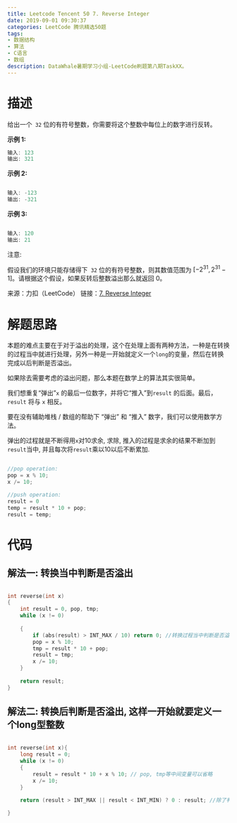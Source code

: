 ```yaml
---
title: Leetcode Tencent 50 7. Reverse Integer
date: 2019-09-01 09:30:37
categories: LeetCode 腾讯精选50题
tags:
- 数据结构
- 算法
- C语言
- 数组
description: DataWhale暑期学习小组-LeetCode刷题第八期TaskXX。
---
```


# 描述

给出一个` 32` 位的有符号整数，你需要将这个整数中每位上的数字进行反转。

**示例 1:**

```c
输入: 123
输出: 321
```

**示例 2:**

```c

输入: -123
输出: -321
```

**示例 3:**

```c

输入: 120
输出: 21
```

注意:

假设我们的环境只能存储得下` 32` 位的有符号整数，则其数值范围为 $[−2^{31},  2^{31} − 1]$。请根据这个假设，如果反转后整数溢出那么就返回 0。



来源：力扣（LeetCode）
链接：[7. Reverse Integer](https://leetcode-cn.com/problems/reverse-integer)

# 解题思路

本题的难点主要在于对于溢出的处理，这个在处理上面有两种方法，一种是在转换的过程当中就进行处理，另外一种是一开始就定义一个`long`的变量，然后在转换完成以后判断是否溢出。

如果除去需要考虑的溢出问题，那么本题在数学上的算法其实很简单。

我们想重复“弹出”`x` 的最后一位数字，并将它“推入”到`result` 的后面。最后，`result` 将与 `x` 相反。

要在没有辅助堆栈 / 数组的帮助下 “弹出” 和 “推入” 数字，我们可以使用数学方法。

弹出的过程就是不断得用`x`对10求余, 求除, 推入的过程是求余的结果不断加到`result`当中, 并且每次将`result`乘以10以后不断累加.

```c

//pop operation:
pop = x % 10;
x /= 10;

//push operation:
result = 0
temp = result * 10 + pop;
result = temp;
```


# 代码

## 解法一: 转换当中判断是否溢出

```c

int reverse(int x)
{
    int result = 0, pop, tmp;
    while (x != 0) 
        
    {
        if (abs(result) > INT_MAX / 10) return 0; //转换过程当中判断是否溢出, 溢出则直接返回0
        pop = x % 10;
        tmp = result * 10 + pop;
        result = tmp;
        x /= 10;
    }
        
    return result;
}


``` 

## 解法二: 转换后判断是否溢出, 这样一开始就要定义一个long型整数

```c
    
int reverse(int x){
    long result = 0;
    while (x != 0) 
    {
        result = result * 10 + x % 10; // pop, tmp等中间变量可以省略
        x /= 10;
    }
    
    return (result > INT_MAX || result < INT_MIN) ? 0 : result; //除了判断上界是否溢出, 也要考虑下界是否溢出

}

``` 
